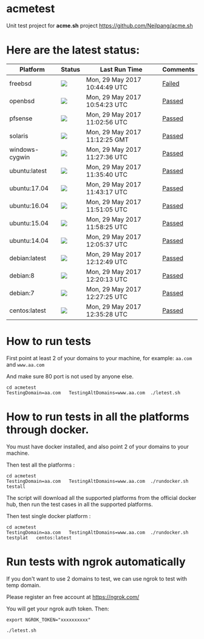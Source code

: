 # acmetest
Unit test project for **acme.sh** project https://github.com/Neilpang/acme.sh



# Here are the latest status:

| Platform | Status| Last Run Time| Comments|
-----------|-------|--------------|---------|
|freebsd| ![](https://cdn.rawgit.com/Neilpang/acmetest/master/status/freebsd.svg?1496054689)| Mon, 29 May 2017 10:44:49 UTC| [Failed](https://github.com/Neilpang/acmetest/blob/master/logs/freebsd.out) |
|openbsd| ![](https://cdn.rawgit.com/Neilpang/acmetest/master/status/openbsd.svg?1496055263)| Mon, 29 May 2017 10:54:23 UTC| [Passed](https://github.com/Neilpang/acmetest/blob/master/logs/openbsd.out) |
|pfsense| ![](https://cdn.rawgit.com/Neilpang/acmetest/master/status/pfsense.svg?1496055776)| Mon, 29 May 2017 11:02:56 UTC| [Passed](https://github.com/Neilpang/acmetest/blob/master/logs/pfsense.out) |
|solaris| ![](https://cdn.rawgit.com/Neilpang/acmetest/master/status/solaris.svg?1496056345)| Mon, 29 May 2017 11:12:25 GMT| [Passed](https://github.com/Neilpang/acmetest/blob/master/logs/solaris.out) |
|windows-cygwin| ![](https://cdn.rawgit.com/Neilpang/acmetest/master/status/windows-cygwin.svg?1496057256)| Mon, 29 May 2017 11:27:36 UTC| [Passed](https://github.com/Neilpang/acmetest/blob/master/logs/windows-cygwin.out) |
|ubuntu:latest| ![](https://cdn.rawgit.com/Neilpang/acmetest/master/status/ubuntu-latest.svg?1496057740)| Mon, 29 May 2017 11:35:40 UTC| [Passed](https://github.com/Neilpang/acmetest/blob/master/logs/ubuntu-latest.out) |
|ubuntu:17.04| ![](https://cdn.rawgit.com/Neilpang/acmetest/master/status/ubuntu-17.04.svg?1496058197)| Mon, 29 May 2017 11:43:17 UTC| [Passed](https://github.com/Neilpang/acmetest/blob/master/logs/ubuntu-17.04.out) |
|ubuntu:16.04| ![](https://cdn.rawgit.com/Neilpang/acmetest/master/status/ubuntu-16.04.svg?1496058665)| Mon, 29 May 2017 11:51:05 UTC| [Passed](https://github.com/Neilpang/acmetest/blob/master/logs/ubuntu-16.04.out) |
|ubuntu:15.04| ![](https://cdn.rawgit.com/Neilpang/acmetest/master/status/ubuntu-15.04.svg?1496059105)| Mon, 29 May 2017 11:58:25 UTC| [Passed](https://github.com/Neilpang/acmetest/blob/master/logs/ubuntu-15.04.out) |
|ubuntu:14.04| ![](https://cdn.rawgit.com/Neilpang/acmetest/master/status/ubuntu-14.04.svg?1496059537)| Mon, 29 May 2017 12:05:37 UTC| [Passed](https://github.com/Neilpang/acmetest/blob/master/logs/ubuntu-14.04.out) |
|debian:latest| ![](https://cdn.rawgit.com/Neilpang/acmetest/master/status/debian-latest.svg?1496059969)| Mon, 29 May 2017 12:12:49 UTC| [Passed](https://github.com/Neilpang/acmetest/blob/master/logs/debian-latest.out) |
|debian:8| ![](https://cdn.rawgit.com/Neilpang/acmetest/master/status/debian-8.svg?1496060413)| Mon, 29 May 2017 12:20:13 UTC| [Passed](https://github.com/Neilpang/acmetest/blob/master/logs/debian-8.out) |
|debian:7| ![](https://cdn.rawgit.com/Neilpang/acmetest/master/status/debian-7.svg?1496060845)| Mon, 29 May 2017 12:27:25 UTC| [Passed](https://github.com/Neilpang/acmetest/blob/master/logs/debian-7.out) |
|centos:latest| ![](https://cdn.rawgit.com/Neilpang/acmetest/master/status/centos-latest.svg?1496061328)| Mon, 29 May 2017 12:35:28 UTC| [Passed](https://github.com/Neilpang/acmetest/blob/master/logs/centos-latest.out) |

# How to run tests

First point at least 2 of your domains to your machine, 
for example: `aa.com` and `www.aa.com`

And make sure 80 port is not used by anyone else.

```
cd acmetest
TestingDomain=aa.com   TestingAltDomains=www.aa.com  ./letest.sh
```

# How to run tests in all the platforms through docker.

You must have docker installed, and also point 2 of your domains to your machine.

Then test all the platforms :

```
cd acmetest
TestingDomain=aa.com   TestingAltDomains=www.aa.com  ./rundocker.sh  testall
```

The script will download all the supported platforms from the official docker hub, then run the test cases in all the supported platforms.

Then test single docker platform :

```
cd acmetest
TestingDomain=aa.com   TestingAltDomains=www.aa.com  ./rundocker.sh  testplat   centos:latest
```

# Run tests with ngrok automatically

If you don't want to use 2 domains to test, we can use ngrok to test with temp domain.

Please register an free account at https://ngrok.com/

You will get your ngrok auth token.  Then:

```
export NGROK_TOKEN="xxxxxxxxxx"

./letest.sh

```








